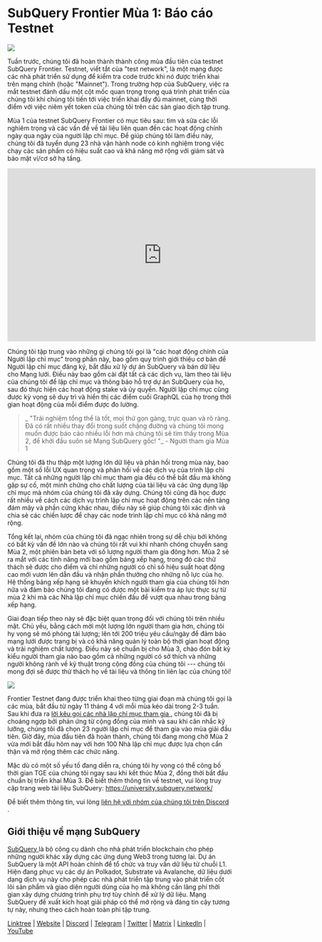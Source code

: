 # SubQuery Frontier Mùa 1: Báo cáo Testnet

![](https://miro.medium.com/max/700/0*b3TqTiJWGrNSs28F)

Tuần trước, chúng tôi đã hoàn thành thành công mùa đầu tiên của testnet SubQuery Frontier. Testnet, viết tắt của "test network", là một mạng được các nhà phát triển sử dụng để kiểm tra code trước khi nó được triển khai trên mạng chính (hoặc "Mainnet"). Trong trường hợp của SubQuery, việc ra mắt testnet đánh dấu một cột mốc quan trọng trong quá trình phát triển của chúng tôi khi chúng tôi tiến tới việc triển khai đầy đủ mainnet, cùng thời điểm với việc niêm yết token của chúng tôi trên các sàn giao dịch tập trung.

Mùa 1 của testnet SubQuery Frontier có mục tiêu sau: tìm và sửa các lỗi nghiêm trọng và các vấn đề về tài liệu liên quan đến các hoạt động chính ngày qua ngày của người lập chỉ mục. Để giúp chúng tôi làm điều này, chúng tôi đã tuyển dụng 23 nhà vận hành node có kinh nghiệm trong việc chạy các sản phẩm có hiệu suất cao và khả năng mở rộng với giám sát và bảo mật ví/cơ sở hạ tầng.

<iframe width="692" height="389" src="https://www.youtube.com/embed/hZ1Mn-jOuHQ" title="Trình phát video YouTube" frameborder="0" allow="accelerometer; autoplay; clipboard-write; encrypted-media; gyroscope; picture-in-picture" allowfullscreen></iframe>

Chúng tôi tập trung vào những gì chúng tôi gọi là "các hoạt động chính của Người lập chỉ mục" trong phần này, bao gồm quy trình giới thiệu cơ bản để Người lập chỉ mục đăng ký, bắt đầu xử lý dự án SubQuery và bán dữ liệu cho Mạng lưới. Điều này bao gồm cài đặt tất cả các dịch vụ, làm theo tài liệu của chúng tôi để lập chỉ mục và thông báo hỗ trợ dự án SubQuery của họ, sau đó thực hiện các hoạt động stake và ủy quyền. Người lập chỉ mục cũng được kỳ vọng sẽ duy trì và hiển thị các điểm cuối GraphQL của họ trong thời gian hoạt động của mỗi điểm được đo lường.

> _ "Trải nghiệm tổng thể là tốt, mọi thứ gọn gàng, trực quan và rõ ràng. Đã có rất nhiều thay đổi trong suốt chặng đường và chúng tôi mong muốn được báo cáo nhiều lỗi hơn mà chúng tôi sẽ tìm thấy trong Mùa 2, để khởi đầu suôn sẻ Mạng SubQuery gốc! "_ - Người tham gia Mùa 1

Chúng tôi đã thu thập một lượng lớn dữ liệu và phản hồi trong mùa này, bao gồm một số lỗi UX quan trọng và phản hồi về các dịch vụ của trình lập chỉ mục. Tất cả những người lập chỉ mục tham gia đều có thể bắt đầu mà không gặp sự cố, một minh chứng cho chất lượng của tài liệu và các ứng dụng lập chỉ mục mà nhóm của chúng tôi đã xây dựng. Chúng tôi cũng đã học được rất nhiều về cách các dịch vụ trình lập chỉ mục hoạt động trên các nền tảng đám mây và phần cứng khác nhau, điều này sẽ giúp chúng tôi xác định và chia sẻ các chiến lược để chạy các node trình lập chỉ mục có khả năng mở rộng.

Tổng kết lại, nhóm của chúng tôi đã ngạc nhiên trong sự dễ chịu bởi không có bất kỳ vấn đề lớn nào và chúng tôi rất vui khi nhanh chóng chuyển sang Mùa 2, một phiên bản beta với số lượng người tham gia đông hơn. Mùa 2 sẽ ra mắt với các tính năng mới bao gồm bảng xếp hạng, trong đó các thử thách sẽ được cho điểm và chỉ những người có chỉ số hiệu suất hoạt động cao mới vươn lên dẫn đầu và nhận phần thưởng cho những nỗ lực của họ. Hệ thống bảng xếp hạng sẽ khuyến khích người tham gia của chúng tôi hơn nữa và đảm bảo chúng tôi đang có được một bài kiểm tra áp lực thực sự từ mùa 2 khi mà các Nhà lập chỉ mục chiến đấu để vượt qua nhau trong bảng xếp hạng.

Giai đoạn tiếp theo này sẽ đặc biệt quan trọng đối với chúng tôi trên nhiều mặt. Chủ yếu, bằng cách mời một lượng lớn người tham gia hơn, chúng tôi hy vọng sẽ mô phỏng tải lượng; lên tới 200 triệu yêu cầu/ngày để đảm bảo mạng lưới được trang bị và có khả năng quản lý toàn bộ thời gian hoạt động và trải nghiệm chất lượng. Điều này sẽ chuẩn bị cho Mùa 3, chào đón bất kỳ kiểu người tham gia nào bao gồm cả những người có sở thích và những người không rành về kỹ thuật trong cộng đồng của chúng tôi --- chúng tôi mong đợi sẽ được thử thách họ về tài liệu và thông tin liên lạc của chúng tôi!

![](https://miro.medium.com/max/700/0*viJ1DgWiGoPdI2fS)

Frontier Testnet đang được triển khai theo từng giai đoạn mà chúng tôi gọi là các mùa, bắt đầu từ ngày 11 tháng 4 với mỗi mùa kéo dài trong 2-3 tuần. Sau khi đưa ra [ lời kêu gọi các nhà lập chỉ mục tham gia ](./20211202-indexer-invitation), chúng tôi đã bị choáng ngợp bởi phản ứng từ cộng đồng của mình và sau khi cân nhắc kỹ lưỡng, chúng tôi đã chọn 23 người lập chỉ mục để tham gia vào mùa giải đầu tiên. Giờ đây, mùa đầu tiên đã hoàn thành, chúng tôi đang mong chờ Mùa 2 vừa mới bắt đầu hôm nay với hơn 100 Nhà lập chỉ mục được lựa chọn cẩn thận và mở rộng thêm các chức năng.

Mặc dù có một số yếu tố đang diễn ra, chúng tôi hy vọng có thể công bố thời gian TGE của chúng tôi ngay sau khi kết thúc Mùa 2, đồng thời bắt đầu chuẩn bị triển khai Mùa 3. Để biết thêm thông tin về testnet, vui lòng truy cập trang web tài liệu SubQuery: https://university.subquery.network/

Để biết thêm thông tin, vui lòng [ liên hệ với nhóm của chúng tôi trên Discord ](https://discord.com/invite/78zg8aBSMG).

## Giới thiệu về mạng SubQuery

[ SubQuery ](https://subquery.network/) là bộ công cụ dành cho nhà phát triển blockchain cho phép những người khác xây dựng các ứng dụng Web3 trong tương lai. Dự án SubQuery là một API hoàn chỉnh để tổ chức và truy vấn dữ liệu từ chuỗi L1. Hiện đang phục vụ các dự án Polkadot, Substrate và Avalanche, dữ liệu dưới dạng dịch vụ này cho phép các nhà phát triển tập trung vào phát triển cốt lõi sản phẩm và giao diện người dùng của họ mà không cần lãng phí thời gian xây dựng chương trình phụ trợ tùy chỉnh để xử lý dữ liệu. Mạng SubQuery đề xuất kích hoạt giải pháp có thể mở rộng và đáng tin cậy tương tự này, nhưng theo cách hoàn toàn phi tập trung.

[Linktree](https://linktr.ee/subquerynetwork) | [Website](https://subquery.network/) | [Discord](https://discord.com/invite/78zg8aBSMG) | [Telegram](https://t.me/subquerynetwork) | [Twitter](https://twitter.com/subquerynetwork) | [Matrix](https://matrix.to/#/#subquery:matrix.org) | [LinkedIn](https://www.linkedin.com/company/subquery) | [YouTube](https://www.youtube.com/channel/UCi1a6NUUjegcLHDFLr7CqLw)
